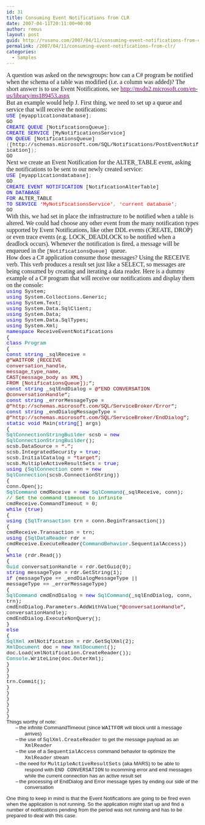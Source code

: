 ```yaml
---
id: 31
title: Consuming Event Notifications from CLR
date: 2007-04-11T20:11:00+00:00
author: remus
layout: post
guid: http://rusanu.com/2007/04/11/consuming-event-notifications-from-clr/
permalink: /2007/04/11/consuming-event-notifications-from-clr/
categories:
  - Samples
---
```

<p class="MsoNormal" style="margin: 0in 0in 0pt">
  <font face="Times New Roman" size="3">A question was asked on the newsgroups: how can a C# program be notified when the schema of a table was modified (i.e. a column was added)? The short answer is to use Event Notifications, see </font><a href="http://msdn2.microsoft.com/en-us/library/ms189453.aspx"><font color="#800080" face="Times New Roman" size="3">http://msdn2.microsoft.com/en-us/library/ms189453.aspx</font></a>
</p>

<p class="MsoNormal" style="margin: 0in 0in 0pt">
  <font size="3"><font face="Times New Roman">But an example would help </font><span style="font-family: Wingdings"><span>J</span></span><font face="Times New Roman">. First thing, we need to set up a queue and service that will receive the notifications:</font></font><!--more-->
</p>

<p class="MsoNormal" style="margin: 0in 0in 0pt">
  <o:p><font face="Times New Roman" size="3"> </font></o:p>
</p>

<p class="MsoNormal" style="margin: 0in 0in 0pt">
  <span style="font-size: 10pt; color: blue; font-family: 'Courier New'">USE</span><span style="font-size: 10pt; font-family: 'Courier New'"> [myapplicationdatabase]<span style="color: gray">;<o:p></o:p></span></span>
</p>

<p class="MsoNormal" style="margin: 0in 0in 0pt">
  <span style="font-size: 10pt; font-family: 'Courier New'">GO<o:p></o:p></span>
</p>

<p class="MsoNormal" style="margin: 0in 0in 0pt">
  <span style="font-size: 10pt; font-family: 'Courier New'"><o:p> </o:p></span>
</p>

<p class="MsoNormal" style="margin: 0in 0in 0pt">
  <span style="font-size: 10pt; color: blue; font-family: 'Courier New'">CREATE</span><span style="font-size: 10pt; font-family: 'Courier New'"> <span style="color: blue">QUEUE</span> [NotificationsQueue]<span style="color: gray">;<o:p></o:p></span></span>
</p>

<p class="MsoNormal" style="margin: 0in 0in 0pt">
  <span style="font-size: 10pt; color: blue; font-family: 'Courier New'">CREATE</span><span style="font-size: 10pt; font-family: 'Courier New'"> <span style="color: blue">SERVICE</span> [MyNotificationsService] <o:p></o:p></span>
</p>

<p class="MsoNormal" style="margin: 0in 0in 0pt">
  <span style="font-size: 10pt; font-family: 'Courier New'"><span> </span><span style="color: blue">ON</span> <span style="color: blue">QUEUE</span> [NotificationsQueue]<o:p></o:p></span>
</p>

<p class="MsoNormal" style="margin: 0in 0in 0pt">
  <span style="font-size: 10pt; font-family: 'Courier New'"><span> </span><span style="color: gray">(</span>[http://schemas.microsoft.com/SQL/Notifications/PostEventNotification]<span style="color: gray">);<o:p></o:p></span></span>
</p>

<p class="MsoNormal" style="margin: 0in 0in 0pt">
  <span style="font-size: 10pt; font-family: 'Courier New'">GO<o:p></o:p></span>
</p>

<p class="MsoNormal" style="margin: 0in 0in 0pt">
  <o:p><font face="Times New Roman" size="3"> </font></o:p>
</p>

<p class="MsoNormal" style="margin: 0in 0in 0pt">
  <font face="Times New Roman" size="3">Next we create an Event Notification for the ALTER_TABLE event, asking the notifications to be sent to our newly created service:</font>
</p>

<p class="MsoNormal" style="margin: 0in 0in 0pt">
  <o:p><font face="Times New Roman" size="3"> </font></o:p>
</p>

<p class="MsoNormal" style="margin: 0in 0in 0pt">
  <span style="font-size: 10pt; color: blue; font-family: 'Courier New'">USE</span><span style="font-size: 10pt; font-family: 'Courier New'"> [myapplicationdatabase]<span style="color: gray">;<o:p></o:p></span></span>
</p>

<p class="MsoNormal" style="margin: 0in 0in 0pt">
  <span style="font-size: 10pt; font-family: 'Courier New'">GO<o:p></o:p></span>
</p>

<p class="MsoNormal" style="margin: 0in 0in 0pt">
  <span style="font-size: 10pt; font-family: 'Courier New'"><o:p> </o:p></span>
</p>

<p class="MsoNormal" style="margin: 0in 0in 0pt">
  <span style="font-size: 10pt; color: blue; font-family: 'Courier New'">CREATE</span><span style="font-size: 10pt; font-family: 'Courier New'"> <span style="color: blue">EVENT</span> <span style="color: blue">NOTIFICATION</span> [NotificationAlterTable]<o:p></o:p></span>
</p>

<p class="MsoNormal" style="margin: 0in 0in 0pt">
  <span style="font-size: 10pt; font-family: 'Courier New'"><span> </span><span style="color: blue">ON</span> <span style="color: blue">DATABASE<o:p></o:p></span></span>
</p>

<p class="MsoNormal" style="margin: 0in 0in 0pt">
  <span style="font-size: 10pt; font-family: 'Courier New'"><span> </span><span style="color: blue">FOR</span> ALTER_TABLE<o:p></o:p></span>
</p>

<p class="MsoNormal" style="margin: 0in 0in 0pt">
  <span style="font-size: 10pt; font-family: 'Courier New'"><span> </span><span style="color: blue">TO</span> <span style="color: blue">SERVICE</span> <span style="color: red">&#8216;MyNotificationsService&#8217;</span><span style="color: gray">,</span> <span style="color: red">&#8216;current database&#8217;</span><span style="color: gray">;<o:p></o:p></span></span>
</p>

<p class="MsoNormal" style="margin: 0in 0in 0pt">
  <span style="font-size: 10pt; font-family: 'Courier New'">GO<o:p></o:p></span>
</p>

<p class="MsoNormal" style="margin: 0in 0in 0pt">
  <o:p><font face="Times New Roman" size="3"> </font></o:p>
</p>

<p class="MsoNormal" style="margin: 0in 0in 0pt">
  <font face="Times New Roman" size="3">With this, we had set in place the infrastructure to be notified when a table is altered. We could had choose any other event from the many notification types supported by Event Notifications, like other DDL events (CREATE, DROP) or even trace events (e.g. LOCK_DEADLOCK to be notified when a deadlock occurs). Whenever the notification is fired, a message will be enqueued in the </font><span style="font-size: 10pt; font-family: 'Courier New'">[NotificationsQueue] </span><font face="Times New Roman" size="3">queue.</font>
</p>

<p class="MsoNormal" style="margin: 0in 0in 0pt">
  <o:p><font face="Times New Roman" size="3"> </font></o:p>
</p>

<p class="MsoNormal" style="margin: 0in 0in 0pt">
  <font face="Times New Roman" size="3">How does a C# application consume those messages? Using the RECEIVE verb. This verb produces a result set just like a SELECT, so messages are being consumed by creating and iterating a data reader. Here is a dummy example of a C# program that will receive our notifications and display them on the console:</font>
</p>

<p class="MsoNormal" style="margin: 0in 0in 0pt">
  <o:p><font face="Times New Roman" size="3"> </font></o:p>
</p>

<p class="MsoNormal" style="margin: 0in 0in 0pt">
  <span style="font-size: 10pt; color: blue; font-family: 'Courier New'">using</span><span style="font-size: 10pt; font-family: 'Courier New'"> System;<o:p></o:p></span>
</p>

<p class="MsoNormal" style="margin: 0in 0in 0pt">
  <span style="font-size: 10pt; color: blue; font-family: 'Courier New'">using</span><span style="font-size: 10pt; font-family: 'Courier New'"> System.Collections.Generic;<o:p></o:p></span>
</p>

<p class="MsoNormal" style="margin: 0in 0in 0pt">
  <span style="font-size: 10pt; color: blue; font-family: 'Courier New'">using</span><span style="font-size: 10pt; font-family: 'Courier New'"> System.Text;<o:p></o:p></span>
</p>

<p class="MsoNormal" style="margin: 0in 0in 0pt">
  <span style="font-size: 10pt; color: blue; font-family: 'Courier New'">using</span><span style="font-size: 10pt; font-family: 'Courier New'"> System.Data.SqlClient;<o:p></o:p></span>
</p>

<p class="MsoNormal" style="margin: 0in 0in 0pt">
  <span style="font-size: 10pt; color: blue; font-family: 'Courier New'">using</span><span style="font-size: 10pt; font-family: 'Courier New'"> System.Data;<o:p></o:p></span>
</p>

<p class="MsoNormal" style="margin: 0in 0in 0pt">
  <span style="font-size: 10pt; color: blue; font-family: 'Courier New'">using</span><span style="font-size: 10pt; font-family: 'Courier New'"> System.Data.SqlTypes;<o:p></o:p></span>
</p>

<p class="MsoNormal" style="margin: 0in 0in 0pt">
  <span style="font-size: 10pt; color: blue; font-family: 'Courier New'">using</span><span style="font-size: 10pt; font-family: 'Courier New'"> System.Xml;<o:p></o:p></span>
</p>

<p class="MsoNormal" style="margin: 0in 0in 0pt">
  <span style="font-size: 10pt; font-family: 'Courier New'"><o:p> </o:p></span>
</p>

<p class="MsoNormal" style="margin: 0in 0in 0pt">
  <span style="font-size: 10pt; color: blue; font-family: 'Courier New'">namespace</span><span style="font-size: 10pt; font-family: 'Courier New'"> ReceiveEventNotifications<o:p></o:p></span>
</p>

<p class="MsoNormal" style="margin: 0in 0in 0pt">
  <span style="font-size: 10pt; font-family: 'Courier New'">{<o:p></o:p></span>
</p>

<p class="MsoNormal" style="margin: 0in 0in 0pt">
  <span style="font-size: 10pt; font-family: 'Courier New'"><span> </span><span style="color: blue">class</span> <span style="color: teal">Program<o:p></o:p></span></span>
</p>

<p class="MsoNormal" style="margin: 0in 0in 0pt">
  <span style="font-size: 10pt; font-family: 'Courier New'"><span> </span>{<o:p></o:p></span>
</p>

<p class="MsoNormal" style="margin: 0in 0in 0pt">
  <span style="font-size: 10pt; font-family: 'Courier New'"><span> </span><span style="color: blue">const</span> <span style="color: blue">string</span> _sqlReceive =<o:p></o:p></span>
</p>

<p class="MsoNormal" style="margin: 0in 0in 0pt">
  <span style="font-size: 10pt; color: maroon; font-family: 'Courier New'">@&#8221;WAITFOR (RECEIVE <o:p></o:p></span>
</p>

<p class="MsoNormal" style="margin: 0in 0in 0pt">
  <span style="font-size: 10pt; color: maroon; font-family: 'Courier New'"><span> </span>conversation_handle, <o:p></o:p></span>
</p>

<p class="MsoNormal" style="margin: 0in 0in 0pt">
  <span style="font-size: 10pt; color: maroon; font-family: 'Courier New'"><span> </span>message_type_name,<o:p></o:p></span>
</p>

<p class="MsoNormal" style="margin: 0in 0in 0pt">
  <span style="font-size: 10pt; color: maroon; font-family: 'Courier New'"><span> </span>CAST(message_body as XML)<o:p></o:p></span>
</p>

<p class="MsoNormal" style="margin: 0in 0in 0pt">
  <span style="font-size: 10pt; color: maroon; font-family: 'Courier New'"><span> </span>FROM [NotificationsQueue]);&#8221;</span><span style="font-size: 10pt; font-family: 'Courier New'">;<o:p></o:p></span>
</p>

<p class="MsoNormal" style="margin: 0in 0in 0pt">
  <span style="font-size: 10pt; font-family: 'Courier New'"><span> </span><span style="color: blue">const</span> <span style="color: blue">string</span> _sqlEndDialog = <span style="color: maroon">@&#8221;END CONVERSATION @conversationHandle&#8221;</span>;<o:p></o:p></span>
</p>

<p class="MsoNormal" style="margin: 0in 0in 0pt">
  <span style="font-size: 10pt; font-family: 'Courier New'"><span> </span><span style="color: blue">const</span> <span style="color: blue">string</span> _errorMessageType = <span style="color: maroon">@&#8221;http://schemas.microsoft.com/SQL/ServiceBroker/Error&#8221;</span>;<o:p></o:p></span>
</p>

<p class="MsoNormal" style="margin: 0in 0in 0pt">
  <span style="font-size: 10pt; font-family: 'Courier New'"><span> </span><span style="color: blue">const</span> <span style="color: blue">string</span> _endDialogMessageType = <span style="color: maroon">@&#8221;http://schemas.microsoft.com/SQL/ServiceBroker/EndDialog&#8221;</span>;<o:p></o:p></span>
</p>

<p class="MsoNormal" style="margin: 0in 0in 0pt">
  <span style="font-size: 10pt; font-family: 'Courier New'"><o:p> </o:p></span>
</p>

<p class="MsoNormal" style="margin: 0in 0in 0pt">
  <span style="font-size: 10pt; font-family: 'Courier New'"><span> </span><span style="color: blue">static</span> <span style="color: blue">void</span> <st1:place w:st="on">Main</st1:place>(<span style="color: blue">string</span>[] args)<o:p></o:p></span>
</p>

<p class="MsoNormal" style="margin: 0in 0in 0pt">
  <span style="font-size: 10pt; font-family: 'Courier New'"><span> </span>{<o:p></o:p></span>
</p>

<p class="MsoNormal" style="margin: 0in 0in 0pt">
  <span style="font-size: 10pt; font-family: 'Courier New'"><span> </span><span style="color: teal">SqlConnectionStringBuilder</span> scsb = <span style="color: blue">new</span> <span style="color: teal">SqlConnectionStringBuilder</span>();<o:p></o:p></span>
</p>

<p class="MsoNormal" style="margin: 0in 0in 0pt">
  <span style="font-size: 10pt; font-family: 'Courier New'"><span> </span>scsb.DataSource = <span style="color: maroon">&#8220;.&#8221;</span>;<o:p></o:p></span>
</p>

<p class="MsoNormal" style="margin: 0in 0in 0pt">
  <span style="font-size: 10pt; font-family: 'Courier New'"><span> </span>scsb.IntegratedSecurity = <span style="color: blue">true</span>;<o:p></o:p></span>
</p>

<p class="MsoNormal" style="margin: 0in 0in 0pt">
  <span style="font-size: 10pt; font-family: 'Courier New'"><span> </span>scsb.InitialCatalog = <span style="color: maroon">&#8220;target&#8221;</span>;<o:p></o:p></span>
</p>

<p class="MsoNormal" style="margin: 0in 0in 0pt">
  <span style="font-size: 10pt; font-family: 'Courier New'"><span> </span>scsb.MultipleActiveResultSets = <span style="color: blue">true</span>;<o:p></o:p></span>
</p>

<p class="MsoNormal" style="margin: 0in 0in 0pt">
  <span style="font-size: 10pt; font-family: 'Courier New'"><o:p> </o:p></span>
</p>

<p class="MsoNormal" style="margin: 0in 0in 0pt">
  <span style="font-size: 10pt; font-family: 'Courier New'"><span> </span><span style="color: blue">using</span> (<span style="color: teal">SqlConnection</span> conn = <span style="color: blue">new</span> <span style="color: teal">SqlConnection</span>(scsb.ConnectionString))<o:p></o:p></span>
</p>

<p class="MsoNormal" style="margin: 0in 0in 0pt">
  <span style="font-size: 10pt; font-family: 'Courier New'"><span> </span>{<o:p></o:p></span>
</p>

<p class="MsoNormal" style="margin: 0in 0in 0pt">
  <span style="font-size: 10pt; font-family: 'Courier New'"><span> </span>conn.Open();<o:p></o:p></span>
</p>

<p class="MsoNormal" style="margin: 0in 0in 0pt">
  <span style="font-size: 10pt; font-family: 'Courier New'"><o:p> </o:p></span>
</p>

<p class="MsoNormal" style="margin: 0in 0in 0pt">
  <span style="font-size: 10pt; font-family: 'Courier New'"><span> </span><span style="color: teal">SqlCommand</span> cmdReceive = <span style="color: blue">new</span> <span style="color: teal">SqlCommand</span>(_sqlReceive, conn);<o:p></o:p></span>
</p>

<p class="MsoNormal" style="margin: 0in 0in 0pt">
  <span style="font-size: 10pt; font-family: 'Courier New'"><span> </span><span style="color: green">// Set the command timeout to infinite<o:p></o:p></span></span>
</p>

<p class="MsoNormal" style="margin: 0in 0in 0pt">
  <span style="font-size: 10pt; font-family: 'Courier New'"><span> </span>cmdReceive.CommandTimeout = 0;<o:p></o:p></span>
</p>

<p class="MsoNormal" style="margin: 0in 0in 0pt">
  <span style="font-size: 10pt; font-family: 'Courier New'"><o:p> </o:p></span>
</p>

<p class="MsoNormal" style="margin: 0in 0in 0pt">
  <span style="font-size: 10pt; font-family: 'Courier New'"><span> </span><span style="color: blue">while</span> (<span style="color: blue">true</span>)<o:p></o:p></span>
</p>

<p class="MsoNormal" style="margin: 0in 0in 0pt">
  <span style="font-size: 10pt; font-family: 'Courier New'"><span> </span>{<o:p></o:p></span>
</p>

<p class="MsoNormal" style="margin: 0in 0in 0pt">
  <span style="font-size: 10pt; font-family: 'Courier New'"><span> </span><span style="color: blue">using</span> (<span style="color: teal">SqlTransaction</span> trn = conn.BeginTransaction())<o:p></o:p></span>
</p>

<p class="MsoNormal" style="margin: 0in 0in 0pt">
  <span style="font-size: 10pt; font-family: 'Courier New'"><span> </span>{<o:p></o:p></span>
</p>

<p class="MsoNormal" style="margin: 0in 0in 0pt">
  <span style="font-size: 10pt; font-family: 'Courier New'"><span> </span>cmdReceive.Transaction = trn;<o:p></o:p></span>
</p>

<p class="MsoNormal" style="margin: 0in 0in 0pt">
  <span style="font-size: 10pt; font-family: 'Courier New'"><span> </span><span style="color: blue">using</span> (<span style="color: teal">SqlDataReader</span> rdr = cmdReceive.ExecuteReader(<span style="color: teal">CommandBehavior</span>.SequentialAccess))<o:p></o:p></span>
</p>

<p class="MsoNormal" style="margin: 0in 0in 0pt">
  <span style="font-size: 10pt; font-family: 'Courier New'"><span> </span>{<o:p></o:p></span>
</p>

<p class="MsoNormal" style="margin: 0in 0in 0pt">
  <span style="font-size: 10pt; font-family: 'Courier New'"><span> </span><span style="color: blue">while</span> (rdr.Read())<o:p></o:p></span>
</p>

<p class="MsoNormal" style="margin: 0in 0in 0pt">
  <span style="font-size: 10pt; font-family: 'Courier New'"><span> </span>{<o:p></o:p></span>
</p>

<p class="MsoNormal" style="margin: 0in 0in 0pt">
  <span style="font-size: 10pt; font-family: 'Courier New'"><span> </span><span style="color: teal">Guid</span> conversationHandle = rdr.GetGuid(0);<o:p></o:p></span>
</p>

<p class="MsoNormal" style="margin: 0in 0in 0pt">
  <span style="font-size: 10pt; font-family: 'Courier New'"><span> </span><span style="color: blue">string</span> messageType = rdr.GetString(1);<o:p></o:p></span>
</p>

<p class="MsoNormal" style="margin: 0in 0in 0pt">
  <span style="font-size: 10pt; font-family: 'Courier New'"><span> </span><span style="color: blue">if</span> (messageType == _endDialogMessageType ||</span>
</p>

<p class="MsoNormal" style="margin: 0in 0in 0pt">
  <span style="font-size: 10pt; font-family: 'Courier New'"><span> </span>messageType == _errorMessageType)<o:p></o:p></span>
</p>

<p class="MsoNormal" style="margin: 0in 0in 0pt">
  <span style="font-size: 10pt; font-family: 'Courier New'"><span> </span>{<o:p></o:p></span>
</p>

<p class="MsoNormal" style="margin: 0in 0in 0pt">
  <span style="font-size: 10pt; font-family: 'Courier New'"><span> </span><span style="color: teal">SqlCommand</span> cmdEndDialog = <span style="color: blue">new</span> <span style="color: teal">SqlCommand</span>(_sqlEndDialog, conn, trn);<o:p></o:p></span>
</p>

<p class="MsoNormal" style="margin: 0in 0in 0pt">
  <span style="font-size: 10pt; font-family: 'Courier New'"><span> </span>cmdEndDialog.Parameters.AddWithValue(<span style="color: maroon">&#8220;@conversationHandle&#8221;</span>, conversationHandle);<o:p></o:p></span>
</p>

<p class="MsoNormal" style="margin: 0in 0in 0pt">
  <span style="font-size: 10pt; font-family: 'Courier New'"><span> </span>cmdEndDialog.ExecuteNonQuery();<o:p></o:p></span>
</p>

<p class="MsoNormal" style="margin: 0in 0in 0pt">
  <span style="font-size: 10pt; font-family: 'Courier New'"><span> </span>}<o:p></o:p></span>
</p>

<p class="MsoNormal" style="margin: 0in 0in 0pt">
  <span style="font-size: 10pt; font-family: 'Courier New'"><span> </span><span style="color: blue">else<o:p></o:p></span></span>
</p>

<p class="MsoNormal" style="margin: 0in 0in 0pt">
  <span style="font-size: 10pt; font-family: 'Courier New'"><span> </span>{<o:p></o:p></span>
</p>

<p class="MsoNormal" style="margin: 0in 0in 0pt">
  <span style="font-size: 10pt; font-family: 'Courier New'"><span> </span><span> </span><span style="color: teal">SqlXml</span> xmlNotification = rdr.GetSqlXml(2);<o:p></o:p></span>
</p>

<p class="MsoNormal" style="margin: 0in 0in 0pt">
  <span style="font-size: 10pt; font-family: 'Courier New'"><span> </span><span style="color: teal">XmlDocument</span> doc = <span style="color: blue">new</span> <span style="color: teal">XmlDocument</span>();<o:p></o:p></span>
</p>

<p class="MsoNormal" style="margin: 0in 0in 0pt">
  <span style="font-size: 10pt; font-family: 'Courier New'"><span> </span>doc.Load(xmlNotification.CreateReader());<o:p></o:p></span>
</p>

<p class="MsoNormal" style="margin: 0in 0in 0pt">
  <span style="font-size: 10pt; font-family: 'Courier New'"><span> </span><span> </span><span style="color: teal">Console</span>.WriteLine(doc.OuterXml);<o:p></o:p></span>
</p>

<p class="MsoNormal" style="margin: 0in 0in 0pt">
  <span style="font-size: 10pt; font-family: 'Courier New'"><span> </span>}<o:p></o:p></span>
</p>

<p class="MsoNormal" style="margin: 0in 0in 0pt">
  <span style="font-size: 10pt; font-family: 'Courier New'"><span> </span>}<o:p></o:p></span>
</p>

<p class="MsoNormal" style="margin: 0in 0in 0pt">
  <span style="font-size: 10pt; font-family: 'Courier New'"><span> </span>}<o:p></o:p></span>
</p>

<p class="MsoNormal" style="margin: 0in 0in 0pt">
  <span style="font-size: 10pt; font-family: 'Courier New'"><span> </span>trn.Commit();<o:p></o:p></span>
</p>

<p class="MsoNormal" style="margin: 0in 0in 0pt">
  <span style="font-size: 10pt; font-family: 'Courier New'"><span> </span>}<o:p></o:p></span>
</p>

<p class="MsoNormal" style="margin: 0in 0in 0pt">
  <span style="font-size: 10pt; font-family: 'Courier New'"><span> </span>}<o:p></o:p></span>
</p>

<p class="MsoNormal" style="margin: 0in 0in 0pt">
  <span style="font-size: 10pt; font-family: 'Courier New'"><span> </span>}<o:p></o:p></span>
</p>

<p class="MsoNormal" style="margin: 0in 0in 0pt">
  <span style="font-size: 10pt; font-family: 'Courier New'"><span> </span>}<o:p></o:p></span>
</p>

<p class="MsoNormal" style="margin: 0in 0in 0pt">
  <span style="font-size: 10pt; font-family: 'Courier New'"><span> </span>}<o:p></o:p></span>
</p>

<p class="MsoNormal" style="margin: 0in 0in 0pt">
  <span style="font-size: 10pt; font-family: 'Courier New'">}<o:p></o:p></span>
</p>

<p class="MsoNormal" style="margin: 0in 0in 0pt">
  <span style="font-size: 10pt; font-family: 'Courier New'"><o:p> </o:p></span>
</p>

<p class="MsoNormal" style="margin: 0in 0in 0pt">
  <span style="font-size: 10pt; font-family: Arial">Things worthy of note:<o:p></o:p></span>
</p>

<p class="MsoNormal" style="margin: 0in 0in 0pt 0.5in; text-indent: -0.25in">
  <span style="font-size: 10pt; font-family: Arial"><span>&#8211;<span style="font-family: 'Times New Roman'; font-style: normal; font-variant: normal; font-weight: normal; font-size: 7pt; line-height: normal; font-size-adjust: none; font-stretch: normal"> </span></span></span><span style="font-size: 10pt; font-family: Arial">the infinite CommandTimeout (since </span><span style="font-size: 10pt; font-family: 'Courier New'">WAITFOR</span><span style="font-size: 10pt; font-family: Arial"> will block until a message arrives)<o:p></o:p></span>
</p>

<p class="MsoNormal" style="margin: 0in 0in 0pt 0.5in; text-indent: -0.25in">
  <span style="font-size: 10pt; font-family: Arial"><span>&#8211;<span style="font-family: 'Times New Roman'; font-style: normal; font-variant: normal; font-weight: normal; font-size: 7pt; line-height: normal; font-size-adjust: none; font-stretch: normal"> </span></span></span><span style="font-size: 10pt; font-family: Arial">the use of </span><span style="font-size: 10pt; font-family: 'Courier New'">SqlXml.CreateReader</span><span style="font-size: 10pt; font-family: Arial"> to get the message payload as an </span><span style="font-size: 10pt; font-family: 'Courier New'">XmlReader</span><span style="font-size: 10pt; font-family: Arial"><o:p></o:p></span>
</p>

<p class="MsoNormal" style="margin: 0in 0in 0pt 0.5in; text-indent: -0.25in">
  <span style="font-size: 10pt; font-family: Arial"><span>&#8211;<span style="font-family: 'Times New Roman'; font-style: normal; font-variant: normal; font-weight: normal; font-size: 7pt; line-height: normal; font-size-adjust: none; font-stretch: normal"> </span></span></span><span style="font-size: 10pt; font-family: Arial">the use of a </span><span style="font-size: 10pt; font-family: 'Courier New'">SequentialAccess</span><span style="font-size: 10pt; font-family: Arial"> command behavior to optimize the </span><span style="font-size: 10pt; font-family: 'Courier New'">XmlReader</span><span style="font-size: 10pt; font-family: Arial"> stream <o:p></o:p></span>
</p>

<p class="MsoNormal" style="margin: 0in 0in 0pt 0.5in; text-indent: -0.25in">
  <span style="font-size: 10pt; font-family: Arial"><span>&#8211;<span style="font-family: 'Times New Roman'; font-style: normal; font-variant: normal; font-weight: normal; font-size: 7pt; line-height: normal; font-size-adjust: none; font-stretch: normal"> </span></span></span><span style="font-size: 10pt; font-family: Arial">the need for </span><span style="font-size: 10pt; font-family: 'Courier New'">MultipleActiveResultSets</span><span style="font-size: 10pt; font-family: Arial"> (aka MARS) to be able to respond with </span><span style="font-size: 10pt; font-family: 'Courier New'">END CONVERSATION</span><span style="font-size: 10pt; font-family: Arial"> to incomming error and end messages while the current connection has an active result set<o:p></o:p></span>
</p>

<p class="MsoNormal" style="margin: 0in 0in 0pt 0.5in; text-indent: -0.25in">
  <span style="font-size: 10pt; font-family: Arial"><span>&#8211;<span style="font-family: 'Times New Roman'; font-style: normal; font-variant: normal; font-weight: normal; font-size: 7pt; line-height: normal; font-size-adjust: none; font-stretch: normal"> </span></span></span><span style="font-size: 10pt; font-family: Arial">the processing of EndDialog and Error message types by ending our side of the conversation<o:p></o:p></span>
</p>

<span style="font-size: 10pt; font-family: Arial">One thing to keep in mind is that the Event Notifications are going to be fired even when the application is not running. So the application might start up and find a number of notifications pending from the period was not running and has to be prepared to deal with this case.</span>